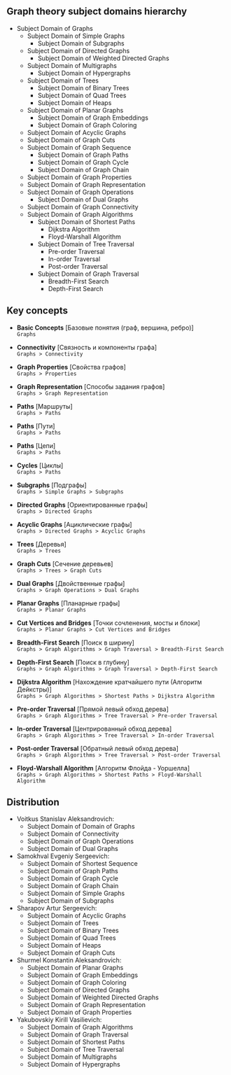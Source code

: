 ## Graph theory subject domains hierarchy
- Subject Domain of Graphs
    - Subject Domain of Simple Graphs
        - Subject Domain of Subgraphs
    - Subject Domain of Directed Graphs
        - Subject Domain of Weighted Directed Graphs
    - Subject Domain of Multigraphs
        - Subject Domain of Hypergraphs
    - Subject Domain of Trees
        - Subject Domain of Binary Trees
        - Subject Domain of Quad Trees
        - Subject Domain of Heaps
    - Subject Domain of Planar Graphs
        - Subject Domain of Graph Embeddings
        - Subject Domain of Graph Coloring
    - Subject Domain of Acyclic Graphs
    - Subject Domain of Graph Cuts
    - Subject Domain of Graph Sequence
        - Subject Domain of Graph Paths
        - Subject Domain of Graph Cycle
        - Subject Domain of Graph Chain
    - Subject Domain of Graph Properties
    - Subject Domain of Graph Representation
    - Subject Domain of Graph Operations
        - Subject Domain of Dual Graphs
    - Subject Domain of Graph Connectivity
    - Subject Domain of Graph Algorithms
        - Subject Domain of Shortest Paths
            + Dijkstra Algorithm
            + Floyd-Warshall Algorithm
        - Subject Domain of Tree Traversal
            + Pre-order Traversal
            + In-order Traversal
            + Post-order Traversal
        - Subject Domain of Graph Traversal
            + Breadth-First Search
            + Depth-First Search


## Key concepts
- __Basic Concepts__ [Базовые понятия (граф, вершина, ребро)]\
`Graphs`

- __Connectivity__ [Связность и компоненты графа]\
`Graphs > Connectivity`

- __Graph Properties__ [Свойства графов]\
`Graphs > Properties`

- __Graph Representation__ [Способы задания графов]\
`Graphs > Graph Representation`

- __Paths__ [Маршруты]\
`Graphs > Paths`

- __Paths__ [Пути]\
`Graphs > Paths`

- __Paths__ [Цепи]\
`Graphs > Paths`

- __Cycles__ [Циклы]\
`Graphs > Paths`

- __Subgraphs__ [Подграфы]\
`Graphs > Simple Graphs > Subgraphs`

- __Directed Graphs__ [Ориентированные графы]\
`Graphs > Directed Graphs`

- __Acyclic Graphs__ [Ациклические графы]\
`Graphs > Directed Graphs > Acyclic Graphs`

- __Trees__ [Деревья]\
`Graphs > Trees`

- __Graph Cuts__ [Сечение деревьев]\
`Graphs > Trees > Graph Cuts`

- __Dual Graphs__ [Двойственные графы]\
`Graphs > Graph Operations > Dual Graphs`

- __Planar Graphs__ [Планарные графы]\
`Graphs > Planar Graphs`

- __Cut Vertices and Bridges__ [Точки сочленения, мосты и блоки]\
`Graphs > Planar Graphs > Cut Vertices and Bridges`

- __Breadth-First Search__ [Поиск в ширину]\
`Graphs > Graph Algorithms > Graph Traversal > Breadth-First Search`

- __Depth-First Search__ [Поиск в глубину]\
`Graphs > Graph Algorithms > Graph Traversal > Depth-First Search`

- __Dijkstra Algorithm__ [Нахождение кратчайшего пути (Алгоритм Дейкстры)]\
`Graphs > Graph Algorithms > Shortest Paths > Dijkstra Algorithm`

- __Pre-order Traversal__ [Прямой левый обход дерева]\
`Graphs > Graph Algorithms > Tree Traversal > Pre-order Traversal`

- __In-order Traversal__ [Центрированный обход дерева]\
`Graphs > Graph Algorithms > Tree Traversal > In-order Traversal`

- __Post-order Traversal__ [Обратный левый обход дерева]\
`Graphs > Graph Algorithms > Tree Traversal > Post-order Traversal`

- __Floyd-Warshall Algorithm__ [Алгоритм Флойда - Уоршелла]\
`Graphs > Graph Algorithms > Shortest Paths > Floyd-Warshall Algorithm`

## Distribution
- Voitkus Stanislav Aleksandrovich:
  - Subject Domain of Domain of Graphs
  - Subject Domain of Connectivity
  - Subject Domain of Graph Operations
  - Subject Domain of Dual Graphs
- Samokhval Evgeniy Sergeevich:
  - Subject Domain of Shortest Sequence
  - Subject Domain of Graph Paths
  - Subject Domain of Graph Cycle
  - Subject Domain of Graph Chain
  - Subject Domain of Simple Graphs
  - Subject Domain of Subgraphs
- Sharapov Artur Sergeevich:
  - Subject Domain of Acyclic Graphs
  - Subject Domain of Trees
  - Subject Domain of Binary Trees
  - Subject Domain of Quad Trees
  - Subject Domain of Heaps
  - Subject Domain of Graph Cuts
- Shurmel Konstantin Aleksandrovich:
  - Subject Domain of Planar Graphs
  - Subject Domain of Graph Embeddings
  - Subject Domain of Graph Coloring
  - Subject Domain of Directed Graphs
  - Subject Domain of Weighted Directed Graphs
  - Subject Domain of Graph Representation
  - Subject Domain of Graph Properties
- Yakubovskiy Kirill Vasilievich:
  - Subject Domain of Graph Algorithms
  - Subject Domain of Graph Traversal
  - Subject Domain of Shortest Paths
  - Subject Domain of Tree Traversal
  - Subject Domain of Multigraphs
  - Subject Domain of Hypergraphs
